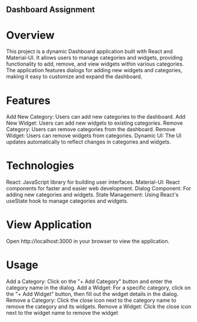 ## Dashboard Assignment

# Overview
This project is a dynamic Dashboard application built with React and Material-UI. It allows users to manage categories and widgets, providing functionality to add, remove, and view widgets within various categories. The application features dialogs for adding new widgets and categories, making it easy to customize and expand the dashboard.

# Features
Add New Category: Users can add new categories to the dashboard.
Add New Widget: Users can add new widgets to existing categories.
Remove Category: Users can remove categories from the dashboard.
Remove Widget: Users can remove widgets from categories.
Dynamic UI: The UI updates automatically to reflect changes in categories and widgets.

# Technologies
React: JavaScript library for building user interfaces.
Material-UI: React components for faster and easier web development.
Dialog Component: For adding new categories and widgets.
State Management: Using React's useState hook to manage categories and widgets.

# View Application
Open http://localhost:3000 in your browser to view the application.

# Usage
Add a Category: Click on the "+ Add Category" button and enter the category name in the dialog.
Add a Widget: For a specific category, click on the "+ Add Widget" button, then fill out the widget details in the dialog.
Remove a Category: Click the close icon next to the category name to remove the category and its widgets.
Remove a Widget: Click the close icon next to the widget name to remove the widget
